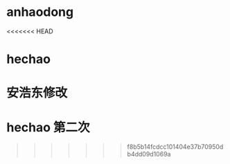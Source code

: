 # anhaodong

<<<<<<< HEAD
# hechao

安浩东修改
=======
# hechao 第二次
>>>>>>> f8b5b14fcdcc101404e37b70950db4dd09d1069a
